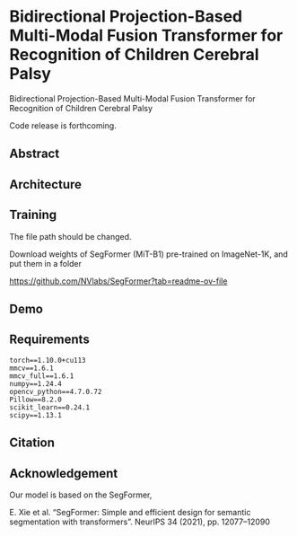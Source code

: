 # Bidirectional Projection-Based  Multi-Modal Fusion Transformer for Recognition of Children Cerebral Palsy
Bidirectional Projection-Based  Multi-Modal Fusion Transformer for Recognition of Children Cerebral Palsy

Code release is forthcoming.



##  Abstract




## Architecture





##  Training

The file path should be changed.


Download weights of SegFormer (MiT-B1) pre-trained on ImageNet-1K, and put them in a folder

https://github.com/NVlabs/SegFormer?tab=readme-ov-file


##  Demo



## Requirements

```
torch==1.10.0+cu113
mmcv==1.6.1
mmcv_full==1.6.1
numpy==1.24.4
opencv_python==4.7.0.72
Pillow==8.2.0
scikit_learn==0.24.1
scipy==1.13.1
```


## Citation





## Acknowledgement

Our model is based on the SegFormer,

E. Xie et al. “SegFormer: Simple and efficient design for semantic segmentation with transformers”. NeurIPS 34 (2021), pp. 12077–12090










